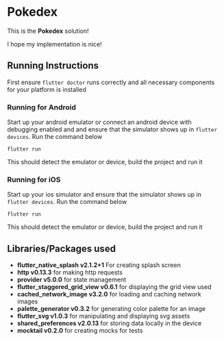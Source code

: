 # Pokedex

This is the **Pokedex** solution!

I hope my implementation is nice!

## Running Instructions

First ensure ``flutter doctor`` runs correctly and all necessary components for your platform is installed

### Running for Android

Start up your android emulator or connect an android device with debugging enabled and and ensure that the simulator shows up in ``flutter devices``. Run the command below

``flutter run``

This should detect the emulator or device, build the project and run it

### Running for iOS

Start up your ios simulator and ensure that the simulator shows up in ``flutter devices``. Run the command below

``flutter run``

This should detect the emulator or device, build the project and run it

## Libraries/Packages used

- **flutter_native_splash v2.1.2+1** For creating splash screen
- **http v0.13.3** for making http requests
- **provider v5.0.0** for state management
- **flutter_staggered_grid_view v0.6.1** for displaying the grid view used
- **cached_network_image v3.2.0** for loading and caching network images
- **palette_generator v0.3.2** for generating color palette for an image
- **flutter_svg v1.0.3** for manipulating and displaying svg assets
- **shared_preferences v2.0.13** for storing data locally in the device
- **mocktail v0.2.0** for creating mocks for tests